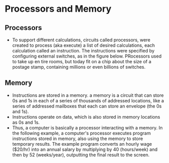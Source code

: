 # Processors and Memory

## Processors

- To support different calculations, circuits called processors, were created to process (aka execute) a list of desired calculations, each calculation called an instruction.
The instructions were specified by configuring external switches, as in the figure below. PRocessors used to take up en tire rooms, but today fit on a chip about the size of a postage stamp, containing millions or even billions of switches.

## Memory

- Instructions are stored in a memory. a memory is a circuit that can store 0s and 1s in each of a series of thousands of addressed locations, like a series of addressed mailboxes that each can store an envelope (the 0s and 1s).
- Instructions operate on data, which is also stored in memory locations as 0s and 1s.
- Thus, a computer is basically a processor interacting with a memory. In the following example, a computer's processor executes program instructions stored in memory, also using the memory to store temporary results. The example program converts an hourly wage ($20/hr) into an annual salary by multiplying by 40 (hours/week) and then by 52 (weeks/year), outputting the final result to the screen.
